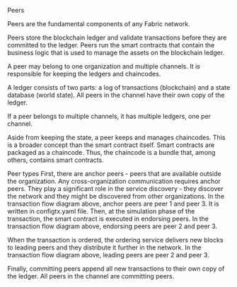 Peers

Peers are the fundamental components of any Fabric network. 

Peers store the blockchain ledger and validate transactions before they are committed to the ledger. Peers run the smart contracts that contain 
the business logic that is used to manage the assets on the blockchain ledger.

A peer may belong to one organization and multiple channels. It is responsible for keeping the ledgers and chaincodes.

A ledger consists of two parts: a log of transactions (blockchain) and a state database (world state). All peers in the channel have their 
own copy of the ledger. 

If a peer belongs to multiple channels, it has multiple ledgers, one per channel.

Aside from keeping the state, a peer keeps and manages chaincodes. This is a broader concept than the smart contract itself. Smart contracts are packaged 
as a chaincode. Thus, the chaincode is a bundle that, among others, contains smart contracts.

Peer types
First, there are anchor peers - peers that are available outside the organization. Any cross-organization communication requires anchor peers. They play a significant role in the service discovery - they discover the network and they might be discovered from other organizations. In the transaction flow diagram above, anchor peers are peer 1 and peer 3. It is written in configtx.yaml file.
Then, at the simulation phase of the transaction, the smart contract is executed in endorsing peers. In the transaction flow diagram above, 
endorsing peers are peer 2 and peer 3.

When the transaction is ordered, the ordering service delivers new blocks to leading peers and they distribute it further in the network. 
In the transaction flow diagram above, leading peers are peer 2 and peer 3.

Finally, committing peers append all new transactions to their own copy of the ledger. All peers in the channel are committing peers.

